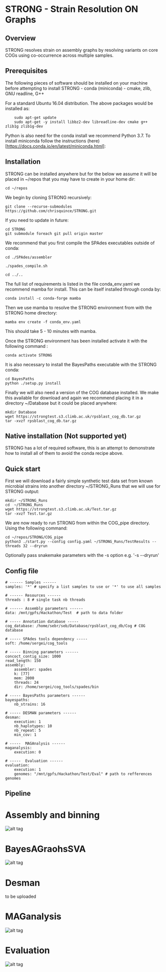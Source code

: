 # STRONG - Strain Resolution ON Graphs

## Overview

STRONG resolves strain on assembly graphs by resolving variants on core COGs using co-occurrence across multiple samples.

## Prerequisites

The following pieces of software should be installed on your machine before attempting to install STRONG
    - conda (miniconda)
    - cmake, zlib, GNU readline, G++
    
For a standard Ubuntu 16.04 distribution. The above packages would be installed as:

```
    sudo apt-get update
    sudo apt-get -y install libbz2-dev libreadline-dev cmake g++ zlib1g zlib1g-dev
```

Python is also need for the conda install we recommend Python 3.7.
To install miniconda follow the instructions (here)[https://docs.conda.io/en/latest/miniconda.html]:

## Installation

STRONG can be installed anywhere but for the below we assume it will be placed in ~/repos that you 
may have to create in your home dir:
```
cd ~/repos
```

We begin by cloning STRONG recursively:

```
git clone --recurse-submodules https://github.com/chrisquince/STRONG.git
```

If you need to update in future:

```
cd STRONG
git submodule foreach git pull origin master
```

We recommend that you first compile the SPAdes executables outside of conda:

```
cd ./SPAdes/assembler

./spades_compile.sh

cd ../..
```

The full list of requirements is listed in the file conda_env.yaml we recommend mamba for install. This can be 
itself installed through conda by:
```
conda install -c conda-forge mamba
```

Then we use mamba to resolve the STRONG environment from with the STRONG home directory:

```
mamba env create -f conda_env.yaml
```

This should take 5 - 10 minutes with mamba.


Once the STRONG environment has been installed activate it with the following command :

```
conda activate STRONG
```


It is also necessary to install the BayesPaths executable with the STRONG conda:

```
cd BayesPaths
python ./setup.py install
```

Finally we will also need a version of the COG database installed. We make this available for download 
and again we recommend placing it in a directory ~/Database but it could be placed anywhere:

```
mkdir Database
wget https://strongtest.s3.climb.ac.uk/rpsblast_cog_db.tar.gz
tar -xvzf rpsblast_cog_db.tar.gz
```

## Native installation (Not supported yet)

STRONG has a lot of required software, this is an attempt to demonstrate how to install all of them to avoid the 
conda recipe above. 


## Quick start

First we will download a fairly simple synthetic test data set from known microbial strains into another directory 
~/STRONG_Runs that we will use for STRONG output:

```
mkdir ~/STRONG_Runs
cd  ~/STRONG_Runs
wget https://strongtest.s3.climb.ac.uk/Test.tar.gz
tar -xvzf Test.tar.gz
```

We are now ready to run STRONG from within the COG_pipe directory. Using the following command:

```
cd ~/repos/STRONG/COG_pipe
python3 ./start.py --config config.yaml ~/STRONG_Runs/TestResults --threads 32 --dryrun
```

Optionally pass snakemake parameters with the -s option e.g. '-s --dryrun'

## Config file

```
# ------ Samples ------
samples: '*' # specify a list samples to use or '*' to use all samples

# ------ Resources ------
threads : 8 # single task nb threads

# ------ Assembly parameters ------ 
data: /mnt/gpfs/Hackathon/Test  # path to data folder

# ----- Annotation database -----
cog_database: /home/sebr/seb/Database/rpsblast_cog_db/Cog # COG database

# ----- SPAdes tools dependency -----
soft: /home/sergei/cog_tools

# ----- Binning parameters ------
concoct_contig_size: 1000
read_length: 150
assembly: 
    assembler: spades
    k: [77]
    mem: 2000
    threads: 24
    dir: /home/sergei/cog_tools/spades/bin

# ----- BayesPaths parameters ------
bayespaths:
    nb_strains: 16

# ----- DESMAN parameters ------
desman:
    execution: 1
    nb_haplotypes: 10
    nb_repeat: 5
    min_cov: 1

# -----  MAGAnalysis ------
maganalysis: 
    execution: 0

# -----  Evaluation ------
evaluation:
    execution: 1
    genomes: "/mnt/gpfs/Hackathon/Test/Eval" # path to refferences genomes 
```

## Pipeline
# Assembly and binning 
![alt tag](./Figures/Dag_rules1.png)
# BayesAGraohsSVA
![alt tag](./Figures/Dag_rules2.png)
# Desman 
to be uploaded
# MAGanalysis
![alt tag](./Figures/Dag_rules5.png)
# Evaluation
![alt tag](./Figures/Dag_rules6.png)